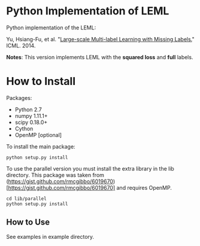 # Python Implementation of LEML

Python implementation of the LEML: 

Yu, Hsiang-Fu, et al. "[Large-scale Multi-label Learning with Missing Labels.](http://www.jmlr.org/proceedings/papers/v32/yu14.pdf)" ICML. 2014.

**Notes**: This version implements LEML with the **squared loss** and **full** labels.

# How to Install

Packages:
- Python 2.7
- numpy 1.11.1+
- scipy 0.18.0+
- Cython
- OpenMP [optional]

To install the main package:

    python setup.py install

To use the parallel version you must install the extra library in the lib directory. This package was taken from
(https://gist.github.com/rmcgibbo/6019670)[https://gist.github.com/rmcgibbo/6019670] and requires OpenMP.

    cd lib/parallel
    python setup.py install

How to Use
----------
See examples in example directory.
